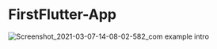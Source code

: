 # FirstFlutter-App

![Screenshot_2021-03-07-14-08-02-582_com example intro](https://user-images.githubusercontent.com/65298880/110234098-b5d8e800-7f4e-11eb-8662-73ef85ef6ade.jpg)
